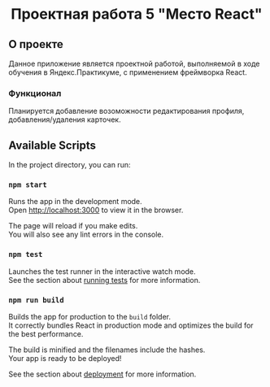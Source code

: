<h1 align="center">Проектная работа 5 "Место React"</h1>

## О проекте

Данное приложение является проектной работой, выполняемой в ходе обучения в Яндекс.Практикуме, с применением фреймворка React.

### Функционал

Планируется добавление возоможности редактирования профиля, добавления/удаления карточек.

## Available Scripts

In the project directory, you can run:

### `npm start`

Runs the app in the development mode.\
Open [http://localhost:3000](http://localhost:3000) to view it in the browser.

The page will reload if you make edits.\
You will also see any lint errors in the console.

### `npm test`

Launches the test runner in the interactive watch mode.\
See the section about [running tests](https://facebook.github.io/create-react-app/docs/running-tests) for more information.

### `npm run build`

Builds the app for production to the `build` folder.\
It correctly bundles React in production mode and optimizes the build for the best performance.

The build is minified and the filenames include the hashes.\
Your app is ready to be deployed!

See the section about [deployment](https://facebook.github.io/create-react-app/docs/deployment) for more information.
